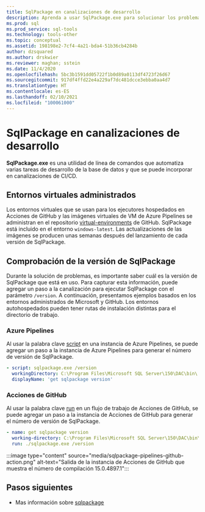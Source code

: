 ```yaml
---
title: SqlPackage en canalizaciones de desarrollo
description: Aprenda a usar SqlPackage.exe para solucionar los problemas de las canalizaciones de desarrollo de la base de datos mediante la comprobación del número de la compilación instalada.
ms.prod: sql
ms.prod_service: sql-tools
ms.technology: tools-other
ms.topic: conceptual
ms.assetid: 198198e2-7cf4-4a21-bda4-51b36cb4284b
author: dzsquared
ms.author: drskwier
ms.reviewer: maghan; sstein
ms.date: 11/4/2020
ms.openlocfilehash: 5bc3b1591dd05722f1b0d89a0113df4723f26d67
ms.sourcegitcommit: 917df4ffd22e4a229af7dc481dcce3ebba0aa4d7
ms.translationtype: HT
ms.contentlocale: es-ES
ms.lasthandoff: 02/10/2021
ms.locfileid: "100061000"
---
```

# <a name="sqlpackage-in-development-pipelines"></a>SqlPackage en canalizaciones de desarrollo

**SqlPackage.exe** es una utilidad de línea de comandos que automatiza varias tareas de desarrollo de la base de datos y que se puede incorporar en canalizaciones de CI/CD.

## <a name="managed-virtual-environments"></a>Entornos virtuales administrados

Los entornos virtuales que se usan para los ejecutores hospedados en Acciones de GitHub y las imágenes virtuales de VM de Azure Pipelines se administran en el repositorio [virtual-environments](https://github.com/actions/virtual-environments) de GitHub.  SqlPackage está incluido en el entorno `windows-latest`. Las actualizaciones de las imágenes se producen unas semanas después del lanzamiento de cada versión de SqlPackage.

## <a name="checking-the-sqlpackage-version"></a>Comprobación de la versión de SqlPackage

Durante la solución de problemas, es importante saber cuál es la versión de SqlPackage que está en uso.  Para capturar esta información, puede agregar un paso a la canalización para ejecutar SqlPackage con el parámetro `/version`.  A continuación, presentamos ejemplos basados en los entornos administrados de Microsoft y GitHub. Los entornos autohospedados pueden tener rutas de instalación distintas para el directorio de trabajo.

### <a name="azure-pipelines"></a>Azure Pipelines

Al usar la palabra clave [script](/azure/devops/pipelines/yaml-schema#script) en una instancia de Azure Pipelines, se puede agregar un paso a la instancia de Azure Pipelines para generar el número de versión de SqlPackage.

```yaml
- script: sqlpackage.exe /version
  workingDirectory: C:\Program Files\Microsoft SQL Server\150\DAC\bin\
  displayName: 'get sqlpackage version'
```

### <a name="github-actions"></a>Acciones de GitHub

Al usar la palabra clave [run](https://docs.github.com/en/free-pro-team@latest/actions/reference/workflow-syntax-for-github-actions) en un flujo de trabajo de Acciones de GitHub, se puede agregar un paso a la instancia de Acciones de GitHub para generar el número de versión de SqlPackage.

```yaml
- name: get sqlpackage version
  working-directory: C:\Program Files\Microsoft SQL Server\150\DAC\bin\
  run: ./sqlpackage.exe /version
```

:::image type="content" source="media/sqlpackage-pipelines-github-action.png" alt-text="Salida de la instancia de Acciones de GitHub que muestra el número de compilación 15.0.4897.1":::

## <a name="next-steps"></a>Pasos siguientes

- Mas información sobre [sqlpackage](sqlpackage.md)